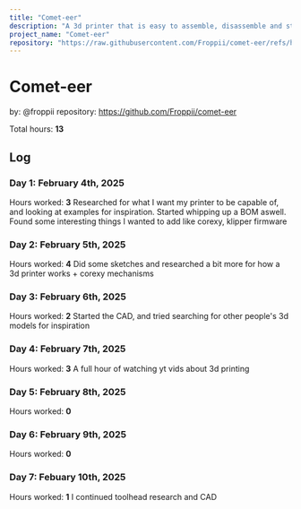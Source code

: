 ```yaml
---
title: "Comet-eer"
description: "A 3d printer that is easy to assemble, disassemble and store"
project_name: "Comet-eer"
repository: "https://raw.githubusercontent.com/Froppii/comet-eer/refs/heads/main/LOGS.md"
---
```

# Comet-eer
by: @froppii
repository: https://github.com/Froppii/comet-eer

Total hours: **13**

## Log
### Day 1: February 4th, 2025
Hours worked: **3**
Researched for what I want my printer to be capable of, and looking at examples for inspiration. Started whipping up a BOM aswell. Found some interesting things I wanted to add like corexy, klipper firmware

### Day 2: February 5th, 2025
Hours worked: **4**
Did some sketches and researched a bit more for how a 3d printer works + corexy mechanisms

### Day 3: February 6th, 2025
Hours worked: **2**
Started the CAD, and tried searching for other people's 3d models for inspiration

### Day 4: February 7th, 2025
Hours worked: **3**
A full hour of watching yt vids about 3d printing

### Day 5: February 8th, 2025
Hours worked: **0**

### Day 6: February 9th, 2025
Hours worked: **0**

### Day 7: Febuary 10th, 2025
Hours worked: **1**
I continued toolhead research and CAD
